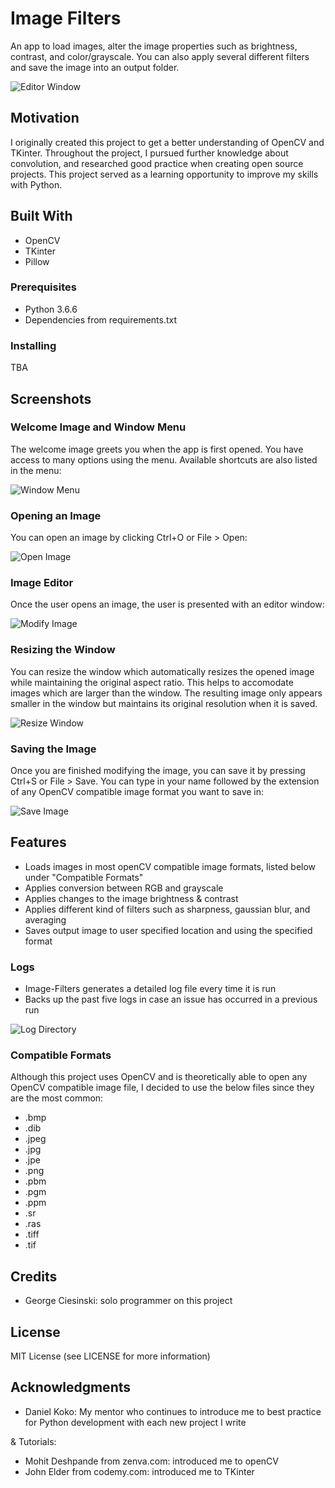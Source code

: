 # Image Filters

An app to load images, alter the image properties such as brightness, contrast, and color/grayscale. You can also apply several different filters and save the image into an output folder.

![Editor Window](Github/screenshots/opened-image.PNG)

## Motivation

I originally created this project to get a better understanding of OpenCV and TKinter. Throughout the project, I pursued further knowledge about convolution, and researched good practice when creating open source projects. This project served as a learning opportunity to improve my skills with Python. 

## Built With

- OpenCV
- TKinter
- Pillow

### Prerequisites

- Python 3.6.6
- Dependencies from requirements.txt

### Installing

TBA

## Screenshots

### Welcome Image and Window Menu

The welcome image greets you when the app is first opened. You have access to many options using the menu. Available shortcuts are also listed in the menu:

![Window Menu](Github/gifs/window-menu.gif)

### Opening an Image

You can open an image by clicking Ctrl+O or File > Open:

![Open Image](Github/gifs/open-image.gif)


### Image Editor

Once the user opens an image, the user is presented with an editor window:

![Modify Image](Github/gifs/modify-image.gif)

### Resizing the Window

You can resize the window which automatically resizes the opened image while maintaining the original aspect ratio. This helps to accomodate images which are larger than the window. The resulting image only appears smaller in the window but maintains its original resolution when it is saved.

![Resize Window](Github/gifs/resize-window.gif)

### Saving the Image

Once you are finished modifying the image, you can save it by pressing Ctrl+S or File > Save. You can type in your name followed by the extension of any OpenCV compatible image format you want to save in:

![Save Image](Github/gifs/save-image.gif)

## Features

- Loads images in most openCV compatible image formats, listed below under "Compatible Formats"
- Applies conversion between RGB and grayscale
- Applies changes to the image brightness & contrast
- Applies different kind of filters such as sharpness, gaussian blur, and averaging
- Saves output image to user specified location and using the specified format

### Logs

- Image-Filters generates a detailed log file every time it is run
- Backs up the past five logs in case an issue has occurred in a previous run

![Log Directory](Github/screenshots/logs-directory.PNG)

### Compatible Formats

Although this project uses OpenCV and is theoretically able to open any OpenCV compatible image file, I decided to use the below files since they are the most common: 

- .bmp
- .dib
- .jpeg
- .jpg
- .jpe
- .png
- .pbm
- .pgm
- .ppm
- .sr
- .ras
- .tiff
- .tif

## Credits

- George Ciesinski: solo programmer on this project

## License

MIT License (see LICENSE for more information)

## Acknowledgments

- Daniel Koko: My mentor who continues to introduce me to best practice for Python development with each new project I write

& Tutorials: 

- Mohit Deshpande from zenva.com: introduced me to openCV
- John Elder from codemy.com: introduced me to TKinter
